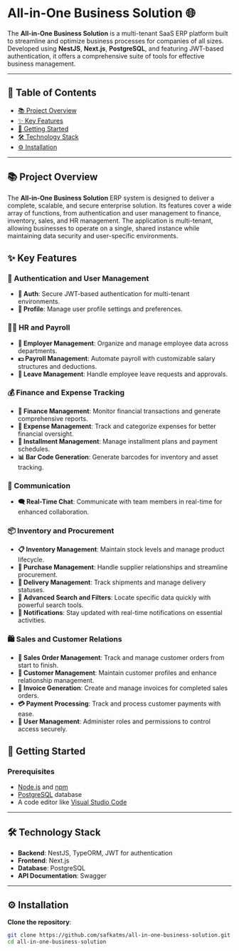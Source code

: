 # All-in-One Business Solution 🌐

The **All-in-One Business Solution** is a multi-tenant SaaS ERP platform built to streamline and optimize business processes for companies of all sizes. Developed using **NestJS**, **Next.js**, **PostgreSQL**, and featuring JWT-based authentication, it offers a comprehensive suite of tools for effective business management. 

---

## 📜 Table of Contents

- [📚 Project Overview](#project-overview)
- [✨ Key Features](#key-features)
- [🚀 Getting Started](#getting-started)
- [🛠️ Technology Stack](#technology-stack)
- [⚙️ Installation](#installation)

---

## 📚 Project Overview

The **All-in-One Business Solution** ERP system is designed to deliver a complete, scalable, and secure enterprise solution. Its features cover a wide array of functions, from authentication and user management to finance, inventory, sales, and HR management. The application is multi-tenant, allowing businesses to operate on a single, shared instance while maintaining data security and user-specific environments.

## ✨ Key Features

### 🔑 Authentication and User Management
- **🔐 Auth**: Secure JWT-based authentication for multi-tenant environments.
- **👤 Profile**: Manage user profile settings and preferences.

### 🧑‍💼 HR and Payroll
- **👥 Employer Management**: Organize and manage employee data across departments.
- **💵 Payroll Management**: Automate payroll with customizable salary structures and deductions.
- **📝 Leave Management**: Handle employee leave requests and approvals.

### 💰 Finance and Expense Tracking
- **📑 Finance Management**: Monitor financial transactions and generate comprehensive reports.
- **💸 Expense Management**: Track and categorize expenses for better financial oversight.
- **📆 Installment Management**: Manage installment plans and payment schedules.
- **📊 Bar Code Generation**: Generate barcodes for inventory and asset tracking.

### 💬 Communication
- **🗨️ Real-Time Chat**: Communicate with team members in real-time for enhanced collaboration.

### 📦 Inventory and Procurement
- **📋 Inventory Management**: Maintain stock levels and manage product lifecycle.
- **🛒 Purchase Management**: Handle supplier relationships and streamline procurement.
- **🚚 Delivery Management**: Track shipments and manage delivery statuses.
- **🔎 Advanced Search and Filters**: Locate specific data quickly with powerful search tools.
- **🔔 Notifications**: Stay updated with real-time notifications on essential activities.

### 🛍️ Sales and Customer Relations
- **📜 Sales Order Management**: Track and manage customer orders from start to finish.
- **👥 Customer Management**: Maintain customer profiles and enhance relationship management.
- **📄 Invoice Generation**: Create and manage invoices for completed sales orders.
- **💳 Payment Processing**: Track and process customer payments with ease.
- **🔐 User Management**: Administer roles and permissions to control access securely.

## 🚀 Getting Started

### Prerequisites

- [Node.js](https://nodejs.org/) and [npm](https://npmjs.com/)
- [PostgreSQL](https://www.postgresql.org/) database
- A code editor like [Visual Studio Code](https://code.visualstudio.com/)

---
## 🛠️ Technology Stack

- **Backend**: NestJS, TypeORM, JWT for authentication
- **Frontend**: Next.js
- **Database**: PostgreSQL
- **API Documentation**: Swagger

---
## ⚙️ Installation

 **Clone the repository**:
   ```bash
   git clone https://github.com/safkatms/all-in-one-business-solution.git
   cd all-in-one-business-solution
